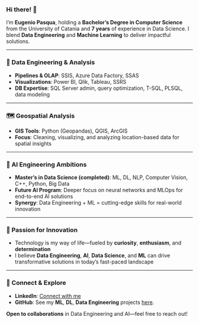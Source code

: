 ### Hi there! 👋  
I’m **Eugenio Pasqua**, holding a **Bachelor’s Degree in Computer Science** from the University of Catania and **7 years** of experience in Data Science. I blend **Data Engineering** and **Machine Learning** to deliver impactful solutions.

---

### 🔧 Data Engineering & Analysis
- **Pipelines & OLAP**: SSIS, Azure Data Factory, SSAS  
- **Visualizations**: Power BI, Qlik, Tableau, SSRS  
- **DB Expertise**: SQL Server admin, query optimization, T-SQL, PLSQL, data modeling

---

### 🗺️ Geospatial Analysis
- **GIS Tools**: Python (Geopandas), QGIS, ArcGIS  
- **Focus**: Cleaning, visualizing, and analyzing location-based data for spatial insights


---

### 🤖 AI Engineering Ambitions
- **Master’s in Data Science (completed)**: ML, DL, NLP, Computer Vision, C++, Python, Big Data  
- **Future AI Program**: Deeper focus on neural networks and MLOps for end-to-end AI solutions  
- **Synergy**: Data Engineering + ML = cutting-edge skills for real-world innovation

---

### 🚀 Passion for Innovation
- Technology is my way of life—fueled by **curiosity**, **enthusiasm**, and **determination**  
- I believe **Data Engineering**, **AI**, **Data Science**, and **ML** can drive transformative solutions in today’s fast-paced landscape

---

### 🤝 Connect & Explore
- **LinkedIn**: [Connect with me](https://www.linkedin.com/in/genxdata58296/)  
- **GitHub**: See my **ML**, **DL**, **Data Engineering** projects [here](https://github.com/sylver86?tab=repositories).  

**Open to collaborations** in Data Engineering and AI—feel free to reach out!
